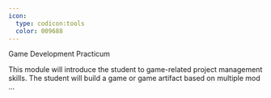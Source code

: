 ```yaml
---
icon:
  type: codicon:tools
  color: 009688
---
```

Game Development Practicum

This module will introduce the student to game-related project management skills. The student will build a game or game artifact based on multiple mod ... 
